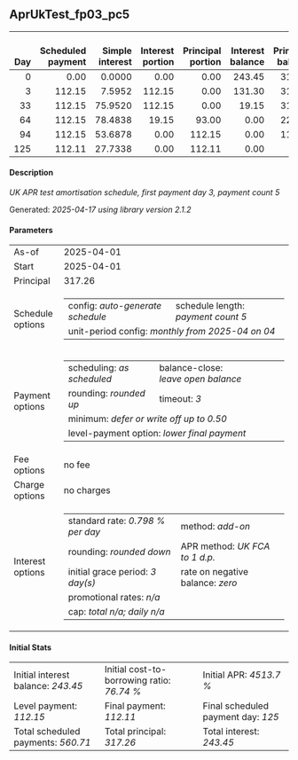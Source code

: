 <h2>AprUkTest_fp03_pc5</h2>
<table>
    <thead style="vertical-align: bottom;">
        <th style="text-align: right;">Day</th>
        <th style="text-align: right;">Scheduled payment</th>
        <th style="text-align: right;">Simple interest</th>
        <th style="text-align: right;">Interest portion</th>
        <th style="text-align: right;">Principal portion</th>
        <th style="text-align: right;">Interest balance</th>
        <th style="text-align: right;">Principal balance</th>
        <th style="text-align: right;">Total simple interest</th>
        <th style="text-align: right;">Total interest</th>
        <th style="text-align: right;">Total principal</th>
    </thead>
    <tr style="text-align: right;">
        <td class="ci00">0</td>
        <td class="ci01" style="white-space: nowrap;">0.00</td>
        <td class="ci02">0.0000</td>
        <td class="ci03">0.00</td>
        <td class="ci04">0.00</td>
        <td class="ci05">243.45</td>
        <td class="ci06">317.26</td>
        <td class="ci07">0.0000</td>
        <td class="ci08">0.00</td>
        <td class="ci09">0.00</td>
    </tr>
    <tr style="text-align: right;">
        <td class="ci00">3</td>
        <td class="ci01" style="white-space: nowrap;">112.15</td>
        <td class="ci02">7.5952</td>
        <td class="ci03">112.15</td>
        <td class="ci04">0.00</td>
        <td class="ci05">131.30</td>
        <td class="ci06">317.26</td>
        <td class="ci07">7.5952</td>
        <td class="ci08">112.15</td>
        <td class="ci09">0.00</td>
    </tr>
    <tr style="text-align: right;">
        <td class="ci00">33</td>
        <td class="ci01" style="white-space: nowrap;">112.15</td>
        <td class="ci02">75.9520</td>
        <td class="ci03">112.15</td>
        <td class="ci04">0.00</td>
        <td class="ci05">19.15</td>
        <td class="ci06">317.26</td>
        <td class="ci07">83.5472</td>
        <td class="ci08">224.30</td>
        <td class="ci09">0.00</td>
    </tr>
    <tr style="text-align: right;">
        <td class="ci00">64</td>
        <td class="ci01" style="white-space: nowrap;">112.15</td>
        <td class="ci02">78.4838</td>
        <td class="ci03">19.15</td>
        <td class="ci04">93.00</td>
        <td class="ci05">0.00</td>
        <td class="ci06">224.26</td>
        <td class="ci07">162.0310</td>
        <td class="ci08">243.45</td>
        <td class="ci09">93.00</td>
    </tr>
    <tr style="text-align: right;">
        <td class="ci00">94</td>
        <td class="ci01" style="white-space: nowrap;">112.15</td>
        <td class="ci02">53.6878</td>
        <td class="ci03">0.00</td>
        <td class="ci04">112.15</td>
        <td class="ci05">0.00</td>
        <td class="ci06">112.11</td>
        <td class="ci07">215.7189</td>
        <td class="ci08">243.45</td>
        <td class="ci09">205.15</td>
    </tr>
    <tr style="text-align: right;">
        <td class="ci00">125</td>
        <td class="ci01" style="white-space: nowrap;">112.11</td>
        <td class="ci02">27.7338</td>
        <td class="ci03">0.00</td>
        <td class="ci04">112.11</td>
        <td class="ci05">0.00</td>
        <td class="ci06">0.00</td>
        <td class="ci07">243.4526</td>
        <td class="ci08">243.45</td>
        <td class="ci09">317.26</td>
    </tr>
</table>
<h4>Description</h4>
<p><i>UK APR test amortisation schedule, first payment day 3, payment count 5</i></p>
<p>Generated: <i>2025-04-17 using library version 2.1.2</i></p>
<h4>Parameters</h4>
<table>
    <tr>
        <td>As-of</td>
        <td>2025-04-01</td>
    </tr>
    <tr>
        <td>Start</td>
        <td>2025-04-01</td>
    </tr>
    <tr>
        <td>Principal</td>
        <td>317.26</td>
    </tr>
    <tr>
        <td>Schedule options</td>
        <td>
            <table>
                <tr>
                    <td>config: <i>auto-generate schedule</i></td>
                    <td>schedule length: <i><i>payment count</i> 5</i></td>
                </tr>
                <tr>
                    <td colspan="2" style="white-space: nowrap;">unit-period config: <i>monthly from 2025-04 on 04</i></td>
                </tr>
            </table>
        </td>
    </tr>
    <tr>
        <td>Payment options</td>
        <td>
            <table>
                <tr>
                    <td>scheduling: <i>as scheduled</i></td>
                    <td>balance-close: <i>leave&nbsp;open&nbsp;balance</i></td>
                </tr>
                <tr>
                    <td>rounding: <i>rounded up</i></td>
                    <td>timeout: <i>3</i></td>
                </tr>
                <tr>
                    <td colspan='2'>minimum: <i>defer&nbsp;or&nbsp;write&nbsp;off&nbsp;up&nbsp;to&nbsp;0.50</i></td>
                </tr>
                <tr>
                    <td colspan='2'>level-payment option: <i>lower&nbsp;final&nbsp;payment</i></td>
                </tr>
            </table>
        </td>
    </tr>
    <tr>
        <td>Fee options</td>
        <td>no fee
        </td>
    </tr>
    <tr>
        <td>Charge options</td>
        <td>no charges
        </td>
    </tr>
    <tr>
        <td>Interest options</td>
        <td>
            <table>
                <tr>
                    <td>standard rate: <i>0.798 % per day</i></td>
                    <td>method: <i>add-on</i></td>
                </tr>
                <tr>
                    <td>rounding: <i>rounded down</i></td>
                    <td>APR method: <i>UK FCA to 1 d.p.</i></td>
                </tr>
                <tr>
                    <td>initial grace period: <i>3 day(s)</i></td>
                    <td>rate on negative balance: <i>zero</i></td>
                </tr>
                <tr>
                    <td colspan="2">promotional rates: <i><i>n/a</i></i></td>
                </tr>
                <tr>
                    <td colspan="2">cap: <i>total <i>n/a</i>; daily <i>n/a</i></td>
                </tr>
            </table>
        </td>
    </tr>
</table>
<h4>Initial Stats</h4>
<table>
    <tr>
        <td>Initial interest balance: <i>243.45</i></td>
        <td>Initial cost-to-borrowing ratio: <i>76.74 %</i></td>
        <td>Initial APR: <i>4513.7 %</i></td>
    </tr>
    <tr>
        <td>Level payment: <i>112.15</i></td>
        <td>Final payment: <i>112.11</i></td>
        <td>Final scheduled payment day: <i>125</i></td>
    </tr>
    <tr>
        <td>Total scheduled payments: <i>560.71</i></td>
        <td>Total principal: <i>317.26</i></td>
        <td>Total interest: <i>243.45</i></td>
    </tr>
</table>

